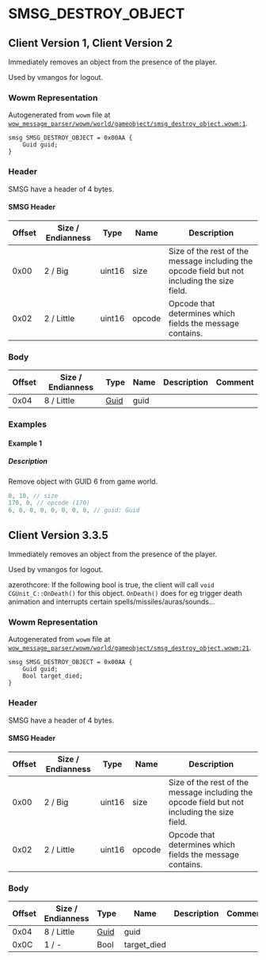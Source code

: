 # SMSG_DESTROY_OBJECT

## Client Version 1, Client Version 2

Immediately removes an object from the presence of the player.

Used by vmangos for logout.

### Wowm Representation

Autogenerated from `wowm` file at [`wow_message_parser/wowm/world/gameobject/smsg_destroy_object.wowm:1`](https://github.com/gtker/wow_messages/tree/main/wow_message_parser/wowm/world/gameobject/smsg_destroy_object.wowm#L1).
```rust,ignore
smsg SMSG_DESTROY_OBJECT = 0x00AA {
    Guid guid;
}
```
### Header

SMSG have a header of 4 bytes.

#### SMSG Header

| Offset | Size / Endianness | Type   | Name   | Description |
| ------ | ----------------- | ------ | ------ | ----------- |
| 0x00   | 2 / Big           | uint16 | size   | Size of the rest of the message including the opcode field but not including the size field.|
| 0x02   | 2 / Little        | uint16 | opcode | Opcode that determines which fields the message contains.|

### Body

| Offset | Size / Endianness | Type | Name | Description | Comment |
| ------ | ----------------- | ---- | ---- | ----------- | ------- |
| 0x04 | 8 / Little | [Guid](../types/packed-guid.md) | guid |  |  |

### Examples

#### Example 1

##### Description

Remove object with GUID 6 from game world.

```c
0, 10, // size
170, 0, // opcode (170)
6, 0, 0, 0, 0, 0, 0, 0, // guid: Guid
```
## Client Version 3.3.5

Immediately removes an object from the presence of the player.

Used by vmangos for logout.

azerothcore: If the following bool is true, the client will call `void CGUnit_C::OnDeath()` for this object. `OnDeath()` does for eg trigger death animation and interrupts certain spells/missiles/auras/sounds...

### Wowm Representation

Autogenerated from `wowm` file at [`wow_message_parser/wowm/world/gameobject/smsg_destroy_object.wowm:21`](https://github.com/gtker/wow_messages/tree/main/wow_message_parser/wowm/world/gameobject/smsg_destroy_object.wowm#L21).
```rust,ignore
smsg SMSG_DESTROY_OBJECT = 0x00AA {
    Guid guid;
    Bool target_died;
}
```
### Header

SMSG have a header of 4 bytes.

#### SMSG Header

| Offset | Size / Endianness | Type   | Name   | Description |
| ------ | ----------------- | ------ | ------ | ----------- |
| 0x00   | 2 / Big           | uint16 | size   | Size of the rest of the message including the opcode field but not including the size field.|
| 0x02   | 2 / Little        | uint16 | opcode | Opcode that determines which fields the message contains.|

### Body

| Offset | Size / Endianness | Type | Name | Description | Comment |
| ------ | ----------------- | ---- | ---- | ----------- | ------- |
| 0x04 | 8 / Little | [Guid](../types/packed-guid.md) | guid |  |  |
| 0x0C | 1 / - | Bool | target_died |  |  |

